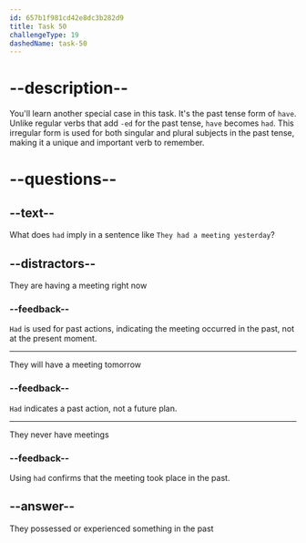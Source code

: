 ```yaml
---
id: 657b1f981cd42e8dc3b282d9
title: Task 50
challengeType: 19
dashedName: task-50
---
```


# --description--

You'll learn another special case in this task. It's the past tense form of `have`. Unlike regular verbs that add `-ed` for the past tense, `have` becomes `had`. This irregular form is used for both singular and plural subjects in the past tense, making it a unique and important verb to remember.

# --questions--

## --text--

What does `had` imply in a sentence like `They had a meeting yesterday`?

## --distractors--

They are having a meeting right now

### --feedback--

`Had` is used for past actions, indicating the meeting occurred in the past, not at the present moment.

---

They will have a meeting tomorrow

### --feedback--

`Had` indicates a past action, not a future plan.

---

They never have meetings

### --feedback--

Using `had` confirms that the meeting took place in the past.

## --answer--

They possessed or experienced something in the past

